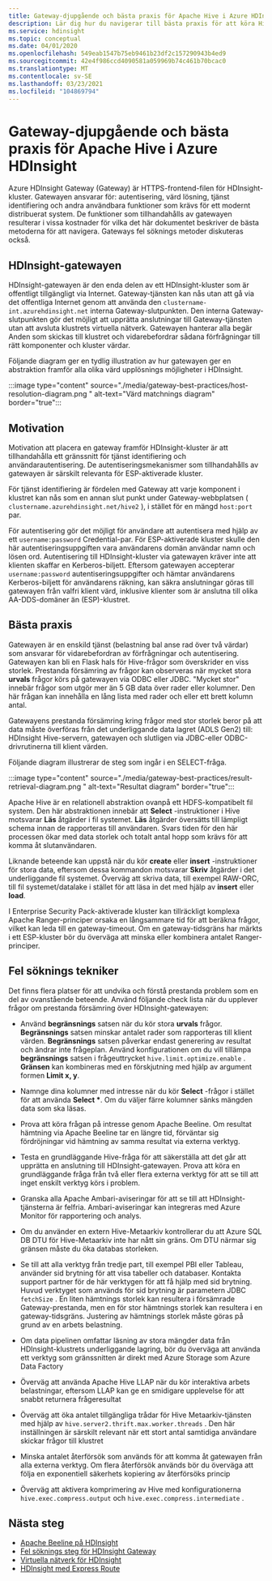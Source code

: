 ```yaml
---
title: Gateway-djupgående och bästa praxis för Apache Hive i Azure HDInsight
description: Lär dig hur du navigerar till bästa praxis för att köra Hive-frågor via Azure HDInsight-gatewayen
ms.service: hdinsight
ms.topic: conceptual
ms.date: 04/01/2020
ms.openlocfilehash: 549eab1547b75eb9461b23df2c157290943b4ed9
ms.sourcegitcommit: 42e4f986ccd4090581a059969b74c461b70bcac0
ms.translationtype: MT
ms.contentlocale: sv-SE
ms.lasthandoff: 03/23/2021
ms.locfileid: "104869794"
---
```

# <a name="gateway-deep-dive-and-best-practices-for-apache-hive-in-azure-hdinsight"></a>Gateway-djupgående och bästa praxis för Apache Hive i Azure HDInsight

Azure HDInsight Gateway (Gateway) är HTTPS-frontend-filen för HDInsight-kluster. Gatewayen ansvarar för: autentisering, värd lösning, tjänst identifiering och andra användbara funktioner som krävs för ett modernt distribuerat system. De funktioner som tillhandahålls av gatewayen resulterar i vissa kostnader för vilka det här dokumentet beskriver de bästa metoderna för att navigera. Gateways fel söknings metoder diskuteras också.

## <a name="the-hdinsight-gateway"></a>HDInsight-gatewayen

HDInsight-gatewayen är den enda delen av ett HDInsight-kluster som är offentligt tillgängligt via Internet. Gateway-tjänsten kan nås utan att gå via det offentliga Internet genom att använda den `clustername-int.azurehdinsight.net` interna Gateway-slutpunkten. Den interna Gateway-slutpunkten gör det möjligt att upprätta anslutningar till Gateway-tjänsten utan att avsluta klustrets virtuella nätverk. Gatewayen hanterar alla begär Anden som skickas till klustret och vidarebefordrar sådana förfrågningar till rätt komponenter och kluster värdar.

Följande diagram ger en tydlig illustration av hur gatewayen ger en abstraktion framför alla olika värd upplösnings möjligheter i HDInsight.

:::image type="content" source="./media/gateway-best-practices/host-resolution-diagram.png " alt-text="Värd matchnings diagram" border="true":::

## <a name="motivation"></a>Motivation

Motivation att placera en gateway framför HDInsight-kluster är att tillhandahålla ett gränssnitt för tjänst identifiering och användarautentisering. De autentiseringsmekanismer som tillhandahålls av gatewayen är särskilt relevanta för ESP-aktiverade kluster.

För tjänst identifiering är fördelen med Gateway att varje komponent i klustret kan nås som en annan slut punkt under Gateway-webbplatsen ( `clustername.azurehdinsight.net/hive2` ), i stället för en mängd `host:port` par.

För autentisering gör det möjligt för användare att autentisera med hjälp av ett `username:password` Credential-par. För ESP-aktiverade kluster skulle den här autentiseringsuppgiften vara användarens domän användar namn och lösen ord. Autentisering till HDInsight-kluster via gatewayen kräver inte att klienten skaffar en Kerberos-biljett. Eftersom gatewayen accepterar `username:password` autentiseringsuppgifter och hämtar användarens Kerberos-biljett för användarens räkning, kan säkra anslutningar göras till gatewayen från valfri klient värd, inklusive klienter som är anslutna till olika AA-DDS-domäner än (ESP)-klustret.

## <a name="best-practices"></a>Bästa praxis

Gatewayen är en enskild tjänst (belastning bal anse rad över två värdar) som ansvarar för vidarebefordran av förfrågningar och autentisering. Gatewayen kan bli en Flask hals för Hive-frågor som överskrider en viss storlek. Prestanda försämring av frågor kan observeras när mycket stora **urvals** frågor körs på gatewayen via ODBC eller JDBC. "Mycket stor" innebär frågor som utgör mer än 5 GB data över rader eller kolumner. Den här frågan kan innehålla en lång lista med rader och eller ett brett kolumn antal.

Gatewayens prestanda försämring kring frågor med stor storlek beror på att data måste överföras från det underliggande data lagret (ADLS Gen2) till: HDInsight Hive-servern, gatewayen och slutligen via JDBC-eller ODBC-drivrutinerna till klient värden.

Följande diagram illustrerar de steg som ingår i en SELECT-fråga.

:::image type="content" source="./media/gateway-best-practices/result-retrieval-diagram.png " alt-text="Resultat diagram" border="true":::

Apache Hive är en relationell abstraktion ovanpå ett HDFS-kompatibelt fil system. Den här abstraktionen innebär att **Select** -instruktioner i Hive motsvarar **Läs** åtgärder i fil systemet. **Läs** åtgärder översätts till lämpligt schema innan de rapporteras till användaren. Svars tiden för den här processen ökar med data storlek och totalt antal hopp som krävs för att komma åt slutanvändaren.

Liknande beteende kan uppstå när du kör **create** eller **insert** -instruktioner för stora data, eftersom dessa kommandon motsvarar **Skriv** åtgärder i det underliggande fil systemet. Överväg att skriva data, till exempel RAW-ORC, till fil systemet/datalake i stället för att läsa in det med hjälp av **insert** eller **load**.

I Enterprise Security Pack-aktiverade kluster kan tillräckligt komplexa Apache Ranger-principer orsaka en långsammare tid för att beräkna frågor, vilket kan leda till en gateway-timeout. Om en gateway-tidsgräns har märkts i ett ESP-kluster bör du överväga att minska eller kombinera antalet Ranger-principer.

## <a name="troubleshooting-techniques"></a>Fel söknings tekniker

Det finns flera platser för att undvika och förstå prestanda problem som en del av ovanstående beteende. Använd följande check lista när du upplever frågor om prestanda försämring över HDInsight-gatewayen:

* Använd **begränsnings** satsen när du kör stora **urvals** frågor. **Begränsnings** satsen minskar antalet rader som rapporteras till klient värden. **Begränsnings** satsen påverkar endast generering av resultat och ändrar inte frågeplan. Använd konfigurationen om du vill tillämpa **begränsnings** satsen i frågeuttrycket `hive.limit.optimize.enable` . **Gränsen** kan kombineras med en förskjutning med hjälp av argument formen **Limit x, y**.

* Namnge dina kolumner med intresse när du kör **Select** -frågor i stället för att använda **Select \***. Om du väljer färre kolumner sänks mängden data som ska läsas.

* Prova att köra frågan på intresse genom Apache Beeline. Om resultat hämtning via Apache Beeline tar en längre tid, förväntar sig fördröjningar vid hämtning av samma resultat via externa verktyg.

* Testa en grundläggande Hive-fråga för att säkerställa att det går att upprätta en anslutning till HDInsight-gatewayen. Prova att köra en grundläggande fråga från två eller flera externa verktyg för att se till att inget enskilt verktyg körs i problem.

* Granska alla Apache Ambari-aviseringar för att se till att HDInsight-tjänsterna är felfria. Ambari-aviseringar kan integreras med Azure Monitor för rapportering och analys.

* Om du använder en extern Hive-Metaarkiv kontrollerar du att Azure SQL DB DTU för Hive-Metaarkiv inte har nått sin gräns. Om DTU närmar sig gränsen måste du öka databas storleken.

* Se till att alla verktyg från tredje part, till exempel PBI eller Tableau, använder sid brytning för att visa tabeller och databaser. Kontakta support partner för de här verktygen för att få hjälp med sid brytning. Huvud verktyget som används för sid brytning är parametern JDBC `fetchSize` . En liten hämtnings storlek kan resultera i försämrade Gateway-prestanda, men en för stor hämtnings storlek kan resultera i en gateway-tidsgräns. Justering av hämtnings storlek måste göras på grund av en arbets belastning.

* Om data pipelinen omfattar läsning av stora mängder data från HDInsight-klustrets underliggande lagring, bör du överväga att använda ett verktyg som gränssnitten är direkt med Azure Storage som Azure Data Factory

* Överväg att använda Apache Hive LLAP när du kör interaktiva arbets belastningar, eftersom LLAP kan ge en smidigare upplevelse för att snabbt returnera frågeresultat

* Överväg att öka antalet tillgängliga trådar för Hive Metaarkiv-tjänsten med hjälp av `hive.server2.thrift.max.worker.threads` . Den här inställningen är särskilt relevant när ett stort antal samtidiga användare skickar frågor till klustret

* Minska antalet återförsök som används för att komma åt gatewayen från alla externa verktyg. Om flera återförsök används bör du överväga att följa en exponentiell säkerhets kopiering av återförsöks princip

* Överväg att aktivera komprimering av Hive med konfigurationerna `hive.exec.compress.output` och `hive.exec.compress.intermediate` .

## <a name="next-steps"></a>Nästa steg

* [Apache Beeline på HDInsight](../hadoop/apache-hadoop-use-hive-beeline.md)
* [Fel söknings steg för HDInsight Gateway](./troubleshoot-gateway-timeout.md)
* [Virtuella nätverk för HDInsight](../hdinsight-plan-virtual-network-deployment.md)
* [HDInsight med Express Route](../connect-on-premises-network.md)